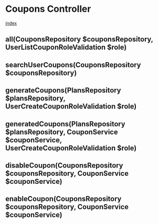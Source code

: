 # Coupons Controller

[index](../index.md)

## all(CouponsRepository $couponsRepository, UserListCouponRoleValidation $role)
>

## searchUserCoupons(CouponsRepository $couponsRepository)
>

## generateCoupons(PlansRepository $plansRepository, UserCreateCouponRoleValidation $role)
>

## generatedCoupons(PlansRepository $plansRepository, CouponService $couponService, UserCreateCouponRoleValidation $role)
>

## disableCoupon(CouponsRepository $couponsRepository, CouponService $couponService)
>

## enableCoupon(CouponsRepository $couponsRepository, CouponService $couponService)
>

## 